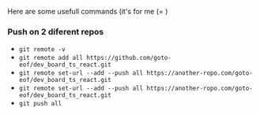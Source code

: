 
Here are some usefull commands (it's for me (= )

### Push on 2 diferent repos
- `git remote -v`
- `git remote add all https://github.com/goto-eof/dev_board_ts_react.git`
- `git remote set-url --add --push all https://another-ropo.com/goto-eof/dev_board_ts_react.git`
- `git remote set-url --add --push all https://another-ropo.com/goto-eof/dev_board_ts_react.git`
- `git push all`
